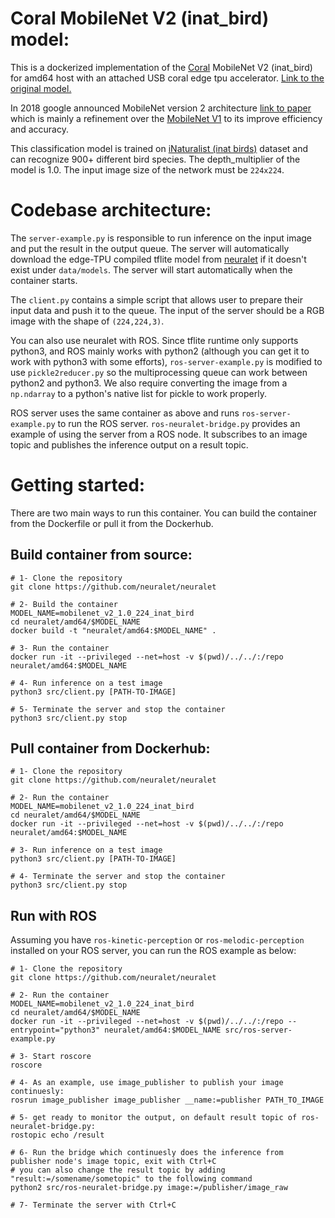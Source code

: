 # Coral MobileNet V2 (inat_bird) model:
This is a dockerized implementation of the [Coral](https://coral.ai/) MobileNet V2 (inat_bird) for amd64 host with an attached USB coral edge tpu accelerator. [Link to the original model.](https://github.com/google-coral/edgetpu/raw/master/test_data/mobilenet_v2_1.0_224_inat_bird_quant_edgetpu.tflite)

In 2018 google announced MobileNet version 2 architecture [link to paper](https://arxiv.org/pdf/1801.04381.pdf) which is mainly a refinement over the [MobileNet V1](https://arxiv.org/pdf/1704.04861.pdf) to its improve efficiency and accuracy.

This classification model is trained on [iNaturalist (inat birds)](https://www.inaturalist.org/) dataset and can recognize 900+ different bird species. The depth_multiplier of the model is 1.0. The input image size of the network must be ```224x224```.

# Codebase architecture:
The ```server-example.py``` is responsible to run inference on the input image and put the result in the output queue. The server will automatically download the edge-TPU compiled tflite model from [neuralet](https://github.com/neuralet/neuralet-models) if it doesn't exist under ```data/models```. The server will start automatically when the container starts.

The ```client.py``` contains a simple script that allows user to prepare their input data and push it to the queue. The input of the server should be a RGB image with the shape of ```(224,224,3)```.

You can also use neuralet with ROS. Since tflite runtime only supports python3, and ROS mainly works with python2 (although you can get it to work with python3 with some efforts), ```ros-server-example.py``` is modified to use ```pickle2reducer.py``` so the multiprocessing queue can work between python2 and python3. We also require converting the image from a ```np.ndarray``` to a python's native list for pickle to work properly.

ROS server uses the same container as above and runs ```ros-server-example.py``` to run the ROS server. ```ros-neuralet-bridge.py``` provides an example of using the server from a ROS node. It subscribes to an image topic and publishes the inference output on a result topic.

# Getting started:
There are two main ways to run this container. You can build the container from the Dockerfile or pull it from the Dockerhub.
## Build container from source:

```
# 1- Clone the repository
git clone https://github.com/neuralet/neuralet

# 2- Build the container
MODEL_NAME=mobilenet_v2_1.0_224_inat_bird
cd neuralet/amd64/$MODEL_NAME
docker build -t "neuralet/amd64:$MODEL_NAME" .

# 3- Run the container
docker run -it --privileged --net=host -v $(pwd)/../../:/repo neuralet/amd64:$MODEL_NAME

# 4- Run inference on a test image
python3 src/client.py [PATH-TO-IMAGE]

# 5- Terminate the server and stop the container
python3 src/client.py stop
```

## Pull container from Dockerhub:

```
# 1- Clone the repository
git clone https://github.com/neuralet/neuralet

# 2- Run the container
MODEL_NAME=mobilenet_v2_1.0_224_inat_bird
cd neuralet/amd64/$MODEL_NAME
docker run -it --privileged --net=host -v $(pwd)/../../:/repo neuralet/amd64:$MODEL_NAME

# 3- Run inference on a test image
python3 src/client.py [PATH-TO-IMAGE]

# 4- Terminate the server and stop the container
python3 src/client.py stop
```
## Run with ROS
Assuming you have ```ros-kinetic-perception``` or ```ros-melodic-perception``` installed on your ROS server, you can run the ROS example as below:

```
# 1- Clone the repository
git clone https://github.com/neuralet/neuralet

# 2- Run the container
MODEL_NAME=mobilenet_v2_1.0_224_inat_bird
cd neuralet/amd64/$MODEL_NAME
docker run -it --privileged --net=host -v $(pwd)/../../:/repo --entrypoint="python3" neuralet/amd64:$MODEL_NAME src/ros-server-example.py

# 3- Start roscore
roscore

# 4- As an example, use image_publisher to publish your image continuesly:
rosrun image_publisher image_publisher __name:=publisher PATH_TO_IMAGE

# 5- get ready to monitor the output, on default result topic of ros-neuralet-bridge.py:
rostopic echo /result

# 6- Run the bridge which continuesly does the inference from publisher node's image topic, exit with Ctrl+C
# you can also change the result topic by adding "result:=/somename/sometopic" to the following command
python2 src/ros-neuralet-bridge.py image:=/publisher/image_raw

# 7- Terminate the server with Ctrl+C

```
